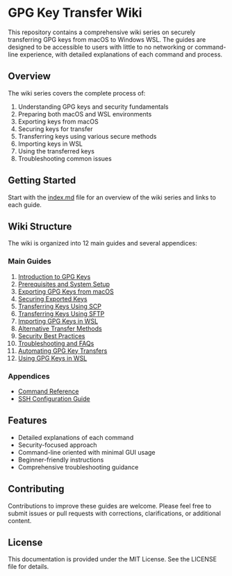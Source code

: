 # GPG Key Transfer Wiki

This repository contains a comprehensive wiki series on securely transferring GPG keys from macOS to Windows WSL. The guides are designed to be accessible to users with little to no networking or command-line experience, with detailed explanations of each command and process.

## Overview

The wiki series covers the complete process of:
1. Understanding GPG keys and security fundamentals
2. Preparing both macOS and WSL environments
3. Exporting keys from macOS
4. Securing keys for transfer
5. Transferring keys using various secure methods
6. Importing keys in WSL
7. Using the transferred keys
8. Troubleshooting common issues

## Getting Started

Start with the [index.md](index.md) file for an overview of the wiki series and links to each guide.

## Wiki Structure

The wiki is organized into 12 main guides and several appendices:

### Main Guides
1. [Introduction to GPG Keys](01-introduction-to-gpg-keys.md)
2. [Prerequisites and System Setup](02-prerequisites-and-system-setup.md)
3. [Exporting GPG Keys from macOS](03-exporting-gpg-keys-from-macos.md)
4. [Securing Exported Keys](04-securing-exported-keys.md)
5. [Transferring Keys Using SCP](05-transferring-keys-using-scp.md)
6. [Transferring Keys Using SFTP](06-transferring-keys-using-sftp.md)
7. [Importing GPG Keys in WSL](07-importing-gpg-keys-in-wsl.md)
8. [Alternative Transfer Methods](08-alternative-transfer-methods.md)
9. [Security Best Practices](09-security-best-practices.md)
10. [Troubleshooting and FAQs](10-troubleshooting-and-faqs.md)
11. [Automating GPG Key Transfers](11-automating-gpg-key-transfers.md)
12. [Using GPG Keys in WSL](12-using-gpg-keys-in-wsl.md)

### Appendices
- [Command Reference](appendix-command-reference.md)
- [SSH Configuration Guide](appendix-ssh-configuration-guide.md)

## Features

- Detailed explanations of each command
- Security-focused approach
- Command-line oriented with minimal GUI usage
- Beginner-friendly instructions
- Comprehensive troubleshooting guidance

## Contributing

Contributions to improve these guides are welcome. Please feel free to submit issues or pull requests with corrections, clarifications, or additional content.

## License

This documentation is provided under the MIT License. See the LICENSE file for details.
